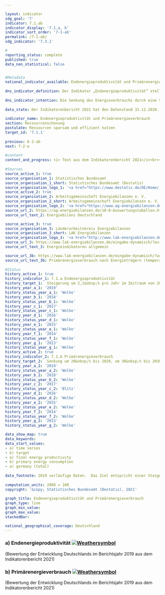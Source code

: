 ```yaml
---

layout: indicator    
sdg_goal: '7'    
indicator: 7.1.ab    
indicator_display: '7.1.a, b'    
indicator_sort_order: '7-1-ab'    
permalink: /7-1-ab/    
sdg_indicator: '7.3.1'    

#    
reporting_status: complete    
published: true    
data_non_statistical: false    


#Metadata    
national_indicator_available: Endenergieproduktivität und Primärenergieverbrauch    
    
dns_indicator_definition: Der Indikator „Endenergieproduktivität“ stellt die Entwicklung der Wertschöpfung je eingesetzter Einheit Endenergie dar. Der Begriff „Endenergie“ bezieht sich dabei auf den Teil der Energie, der energetisch als thermische oder elektrische Energie zur Herstellung von Gütern oder zur Nutzung in den privaten Haushalten zur Verfügung steht.<br><br>Der Indikator „Primärenergieverbrauch“ gibt an, wie viel Energie in einem Land einerseits in den Energiesektoren zur Umwandlung, sowie andererseits in der Produktion, den privaten Haushalten und im Verkehr verbraucht wurde.<br><br>    
    
dns_indicator_intention: Die Senkung des Energieverbrauchs durch eine Steigerung der Energieeffizienz ist neben dem Ausbau erneuerbarer Energien die zweite tragende Säule der Energiewende. Ziel ist es mit möglichst wenig Energie, viel wirtschaftliche Leistung zu erreichen. Energieeinsparung schont Klima und Umwelt, trägt zur Verbesserung der Versorgungssicherheit und zur Wettbewerbsfähigkeit der Industrie bei.<br><br>Dem Energiekonzept der Bundesregierung zufolge soll die Endenergieproduktivität in den Jahren 2008 bis 2050 jährlich um 2,1&nbsp;% erhöht werden. Gleichzeitig soll sich der Primärenergieverbrauch bis 2020 um 20&nbsp;%, bis 2030 um 30&nbsp;% und bis 2050 um 50&nbsp;% gegenüber dem Jahr 2008 verringern.    
    
data_state: Der Indikatorenbericht 2021 hat den Datenstand 31.12.2020. Die Daten auf der DNS-Online Plattform werden regelmäßig aktualisiert, sodass online aktuellere Daten verfügbar sein können als im Indikatorenbericht 2021 veröffentlicht.    
    
indicator_name: Endenergieproduktivität und Primärenergieverbrauch    
section: Ressourcenschonung    
postulate: Ressourcen sparsam und effizient nutzen    
target_id: '7.1.1'    
    
previous: 6-2-ab    
next: 7-2-a    
    
#content    
content_and_progress: <i> Text aus dem Indikatorenbericht 2021</i><br><br>Endenergie- und Primärenergieverbrauch sind direkt miteinander verbunden. Der Endenergieverbrauch ergibt sich aus dem Primärenergieverbrauch abzüglich der Summe aus Umwandlungs-, Fackel- und Leitungsverlusten sowie der statistischen Differenz.<br><br>Der Primärenergieverbrauch ist die Summe aus den im Inland gewonnenen Primärenergieträgern, Vorratsentnahmen und sämtlichen importierten Energieträgern abzüglich der Bevorratung, Energieexporte und Hochseebunkerungen. Wesentliche Grundlage für die Berechnung des Energieverbrauchs sind die Daten der Energiebilanzen der Arbeitsgemeinschaft Energiebilanzen (AGEB), welche um Daten aus weiteren Quellen ergänzt werden.<br><br>Die Endenergieproduktivität gibt an, wie hoch die Wertschöpfung je eingesetzter Einheit Endenergie ist. Sie stellt ein Maß für die Energieeffizienz bei der Herstellung von Gütern und im Energieeinsatz der privaten Haushalte dar. Einschätzungen zur Energieeffizienz in den Umwandlungsbereichen (Wirkungsgrad der Kraftwerke) oder in der Energieübertragung und -speicherung (Beseitigung von Leckagen, bessere Wärmedämmung usw.) lassen sich anhand des Indikators jedoch nicht direkt ableiten.<br><br>Die Endenergieproduktivität hat sich nach vorläufigen Ergebnissen im Zeitraum 2008 bis 2019 um 15,4&nbsp;% erhöht, was einem durchschnittlichen jährlichen Anstieg von rund 1,4&nbsp;% entspricht. Somit wird das Ziel eines jährlichen Anstieges von durchschnittlich 2,1&nbsp;% bis 2050 zum jetzigen Zeitpunkt noch nicht erreicht. Gegenüber dem Vorjahr ist die Energieproduktivität im Jahr 2019 um 0,6 Prozentpunkte gesunken.<br><br>Der Primärenergieverbrauch ist im Jahr 2019 gegenüber dem Vorjahr gesunken. Im gesamten Zeitraum von 2008 bis 2019 wurde der Primärenergieverbrauch nach vorläufigen Ergebnissen um 11,1&nbsp;% reduziert. Bei gleichbleibender Entwicklung wie in den vergangenen Jahren würde der Zielwert im Jahr 2020 somit nicht erreicht.    
    
#Sources    
source_active_1: true                    
source_organisation_1: Statistisches Bundesamt                    
source_organisation_1_short: Statistisches Bundesamt (Destatis)                    
source_organisation_logo_1: '<a href="https://www.destatis.de/DE/Home/_inhalt.html"><img src="https://g205sdgs.github.io/sdg-indicators/public/logos/destatis.png" alt=" Statistisches Bundesamt (Destatis)" title="Klicken Sie hier um zu der Homepage der Organisation zu gelangen" style="border: transparent"/></a>'                    
source_active_2: true                    
source_organisation_2: Arbeitsgemeinschaft Energiebilanzen e. V.                    
source_organisation_2_short: Arbeitsgemeinschaft Energiebilanzen e. V.                    
source_organisation_logo_2: '<a href="https://www.ag-energiebilanzen.de/"><img src="https://g205sdgs.github.io/sdg-indicators/public/logos/ageb.png" alt=" Arbeitsgemeinschaft Energiebilanzen e. V." title="Klicken Sie hier um zu der Homepage der Organisation zu gelangen" style="border: transparent"/></a>'                    
source_url_2: https://ag-energiebilanzen.de/10-0-Auswertungstabellen.html                        
source_url_text_2: Energiebilanz Deutschland                        

source_active_3: true                    
source_organisation_3: Länderarbeitskreis Energiebilanzen                    
source_organisation_3_short: LAK Energiebilanzen                    
source_organisation_logo_3: '<a href="http://www.lak-energiebilanzen.de/"><img src="https://g205sdgs.github.io/sdg-indicators/public/logos/lakeb.png" alt=" LAK Energiebilanzen" title="Klicken Sie hier um zu der Homepage der Organisation zu gelangen" style="border: transparent"/></a>'                    
source_url_3: https://www.lak-energiebilanzen.de/eingabe-dynamisch/?a=i100                         
source_url_text_3: Energieindikatoren allgemein                        

source_url_3b: https://www.lak-energiebilanzen.de/eingabe-dynamisch/?a=e100                        
source_url_text_3b: Primärenergieverbrauch nach Energieträgern (temperaturbereinigt)                        
    
#Status    
history_active_1: true
history_indicator_1: 7.1.a Endenergieproduktivität
history_target_1:  Steigerung um 2,1&nbsp;% pro Jahr im Zeitraum von 2008 – 2050
history_year_a_1: '2019'                            
history_status_year_a_1: 'Wolke'
history_year_b_1: '2018'                            
history_status_year_b_1: 'Wolke'
history_year_c_1: '2017'                            
history_status_year_c_1: 'Wolke'
history_year_d_1: '2016'                            
history_status_year_d_1: 'Wolke'
history_year_e_1: '2015'                            
history_status_year_e_1: 'Wolke'
history_year_f_1: '2014'                            
history_status_year_f_1: 'Wolke'
history_year_g_1: '2013'                            
history_status_year_g_1: 'Wolke'
history_active_2: true
history_indicator_2: 7.1.b Primärenergieverbrauch
history_target_2:  Senkung um 20&nbsp;% bis 2020, um 30&nbsp;% bis 2030 und um 50&nbsp;% bis 2050 jeweils gegenüber 2008
history_year_a_2: '2019'                            
history_status_year_a_2: 'Wolke'
history_year_b_2: '2018'                            
history_status_year_b_2: 'Wolke'
history_year_c_2: '2017'                            
history_status_year_c_2: 'Blitz'
history_year_d_2: '2016'                            
history_status_year_d_2: 'Wolke'
history_year_e_2: '2015'                            
history_status_year_e_2: 'Wolke'
history_year_f_2: '2014'                            
history_status_year_f_2: 'Wolke'
history_year_g_2: '2013'                            
history_status_year_g_2: 'Wolke'    

data_show_map: true    
data_keywords:    
data_start_values:     
- a) time series
- b) target
- a) final energy productivity
- b) primary energy consumption
- a) germany (total)
    
data_footnote: 2019 vorläufige Daten.  Das Ziel entspricht einer Steigerung der Endenergieproduktivität um jährlich 2,1% gegenüber 2008 bis 2050 sowie einer Senkung des Primärenergieverbrauchs um 20&nbsp;% gegenüber 2008 bis 2020, um 30&nbsp;% bis 2030 bzw. um 50&nbsp;% gegenüber 2008 bis 2050 (Energiekonzept der Bundesregierung).     
    
computation_units: 2008 = 100    
copyright: '&copy; Statistisches Bundesamt (Destatis), 2021'
    
graph_title: Endenergieproduktivität und Primärenergieverbrauch    
graph_type: line    
graph_min_value:     
graph_max_value:     
stackedBar:     

national_geographical_coverage: Deutschland    
---    
```

<div>
  <div class="my-header">
    <h3>a) Endenergieproduktivität
      <a href="https://sustainabledevelopment-deutschland.github.io/status/"><img src="https://g205sdgs.github.io/sdg-indicators/public/Wettersymbole/Wolke.png" title="Der Indikator entwickelt sich zwar in die gewünschte Richtung auf das Ziel zu, bei Fortsetzung der Entwicklung würde das Ziel im Zieljahr aber um mehr als 20&nbsp;% verfehlt" alt="Weathersymbol" />
      </a>
    </h3>
  </div>
  <div class="my-header-note">
    <span> (Bewertung der Entwicklung Deutschlands im Berichtsjahr 2019 aus dem Indikatorenbericht 2021)</span>
  </div>
</div>
<div>
  <div class="my-header">
    <h3>b) Primärenergieverbrauch
      <a href="https://sustainabledevelopment-deutschland.github.io/status/"><img src="https://g205sdgs.github.io/sdg-indicators/public/Wettersymbole/Wolke.png" title="Der Indikator entwickelt sich zwar in die gewünschte Richtung auf das Ziel zu, bei Fortsetzung der Entwicklung würde das Ziel im Zieljahr aber um mehr als 20&nbsp;% verfehlt" alt="Weathersymbol" />
      </a>
    </h3>
  </div>
  <div class="my-header-note">
    <span> (Bewertung der Entwicklung Deutschlands im Berichtsjahr 2019 aus dem Indikatorenbericht 2021)</span>
  </div>
</div>